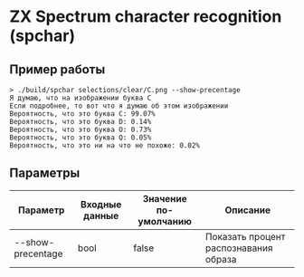 # ZX Spectrum character recognition (spchar)

## Пример работы
```
> ./build/spchar selections/clear/C.png --show-precentage
Я думаю, что на изображении буква C
Если подробнее, то вот что я думаю об этом изображении
Вероятность, что это буква C: 99.07%
Вероятность, что это буква D: 0.14%
Вероятность, что это буква O: 0.73%
Вероятность, что это буква Q: 0.05%
Вероятность, что это ни на что не похоже: 0.02%
```

## Параметры
| Параметр                    | Входные данные | Значение по-умолчанию | Описание                                                                                     |
|-----------------------------|----------------|-----------------------|----------------------------------------------------------------------------------------------|
| --show-precentage           | bool           | false                 | Показать процент распознавания образа                                                        |